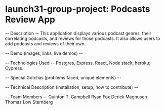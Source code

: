 # launch31-group-project: Podcasts Review App

-- Description --
This application displays various podcast genres, their correlating podcasts, and reviews for those podcasts. It also allows users to add podcasts and reviews of their own. 

-- Demo (images, links, live demos) --

-- Technologies Used --
Postgres, Express, React, Node stack; heroku; Cypress.

-- Special Gotchas (problems faced, unique elements) -- 

-- Technical Description (installation, setup, how to contribute) -- 

-- Team Members --
Quinton T. Campbell
Ryan Fox
Derick Magnusen
Thomas Low Sternberg